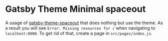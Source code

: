 # Gatsby Theme Minimal spaceout

A usage of
[gatsby-theme-spaceout](https://github.com/ChristopherBiscardi/gatsby-theme-spaceout)
that does nothing but use the theme. As a result you will see `Error: Missing resources for /` when navigating to `localhost:8000`. To get
rid of that, create a page in `src/pages/index.js`.
